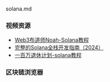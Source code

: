 solana.md

### 视频资源


- [Web3布道师Noah-Solana教程](https://www.bilibili.com/video/BV1e6cMerEAy/?spm_id_from=333.337.search-card.all.click&vd_source=9e7f96609fdf67741d9bbf68913badca)
- [完整的Solana全栈开发指南（2024）](https://www.bilibili.com/video/BV12rrYYEEEY?spm_id_from=333.788.recommend_more_video.6&vd_source=9e7f96609fdf67741d9bbf68913badca)
- [一百万退休计划-solana教程](https://www.bilibili.com/video/BV1znwkejEHs/?spm_id_from=333.1387.homepage.video_card.click&vd_source=9e7f96609fdf67741d9bbf68913badca)


### 区块链浏览器
